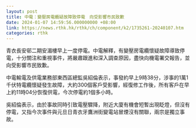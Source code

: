```yaml
---
layout: post
title: 中電：變壓房電纜疑故障致停電　向受影響市民致歉
date: 2024-01-07 14:59:56.000000000 +08:00
link: https://news.rthk.hk/rthk/ch/component/k2/1735261-20240107.htm
categories: rthk
---
```


青衣長安邨二期安湄樓早上一度停電。中電解釋，有變壓房電纜懷疑故障導致停電，十分關注和重視事件，將嚴肅跟進和深入調查原因，盡快向機電署交報告，並向受影響市民致歉。

中電輸電及供電業務部東西區總監吳紹倫表示，事發約早上9時38分，涉事的1萬1千伏特電纜懷疑發生故障，大約300個客戶受影響，經復修工作後，所有客戶在早上約11時04分恢復供電，今次停電約1個多小時。

吳紹倫表示，由於事故同時引致電壓驟降，附近大廈有機會短暫出現眨燈，但沒有停電，又指今次事件與元旦日青衣牙鷹洲街變電站冒煙沒有關聯，兩宗是獨立事故。
